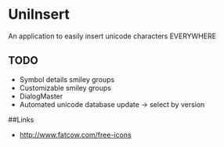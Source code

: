 # UniInsert
An application to easily insert unicode characters EVERYWHERE

## TODO
 - Symbol details smiley groups
 - Customizable smiley groups
 - DialogMaster
 - Automated unicode database update -> select by version

##Links
 - http://www.fatcow.com/free-icons
